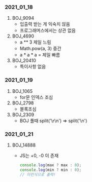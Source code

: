 ### 2021_01_18

1. BOJ_9094
   - 입출력 받는 게 익숙치 않음
   - 프로그래머스에서는 상관 없음
2. BOJ_4690
   - a ** 3 제일 느림
   - Math.pow(a, 3) 중간
   - a * a * a = 제일 빠름
3. BOJ_20410
   - 특이사항 없음



### 2021_01_19

1. BOJ_1065
   - for문 인덱스 조심
2. BOJ_2798
   - 블록조심
3. BOJ_2309
   - BOJ 풀때 split('\r\n') => split('\n')



### 2021_01_21

1. BOJ_14888

   - JS는 +0, -0 이 존재 

     ```javascript
     console.log(max ? max : 0);
     console.log(min ? min : 0);
     // 이런식으로 출력!
     ```

     